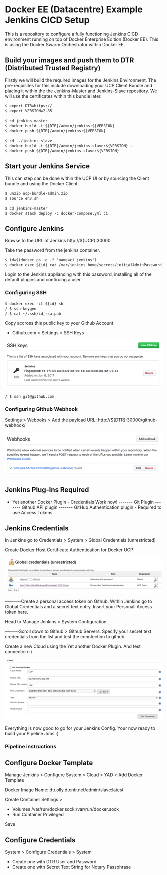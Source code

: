 # Docker EE (Datacentre) Example Jenkins CICD Setup

This is a repository to configure a fully functioning Jenkins CICD environment running on top of Docker Enterprise Edition (Docker EE). This is using the Docker Swarm Orchestrator within Docker EE.

## Build your images and push them to DTR (Distributed Trusted Registry)

Firstly we will build the required images for the Jenkins Environment. The pre-requisites for this include downloading your UCP Client Bundle and placing it within the the Jenkins-Master and Jenkins-Slave repository. We will use the certificates within this bundle later.

```
$ export DTR=https://
$ export VERSION=2.85

$ cd jenkins-master
$ docker build -t ${DTR}/admin/jenkins:${VERSION} .
$ docker push ${DTR}/admin/jenkins:${VERSION} 

$ cd ../jenkins-slave
$ docker build -t ${DTR}/admin/jenkins-slave:${VERSION} .
$ docker push ${DTR}/admin/jenkins-slave:${VERSION}
```

## Start your Jenkins Service

This can step can be done within the UCP UI or by sourcing the Client bundle and using the Docker Client.

```
$ unzip ucp-bundle-admin.zip
$ source env.sh

$ cd jenkins-master
$ docker stack deploy -c docker-compose.yml ci
```

## Configure Jenkins

Browse to the URL of Jenkins http://${UCP}:30000

Take the password from the jenkins container.

```
$ id=$(docker ps -q -f "name=ci_jenkins") 
$ docker exec ${id} cat /var/jenkins_home/secrets/initialAdminPassword
```

Login to the Jenkins appliancing with this password, installing all of the default plugins and confiruing a user.

### Configuring SSH

```
$ docker exec -it ${id} sh
/ $ ssh-keygen
/ $ cat ~/.ssh/id_rsa.pub
```

Copy accross this public key to your Github Account

- Github.com > Settings > SSH Keys

![Alt text](/images/githubsshkey.png?raw=true "Jenkins SSH Key")

```
/ $ ssh git@github.com
```

### Configuring Github Webhook

Settings > Webooks > Add the payload URL: http://${DTR}:30000/github-webhook/

![Alt text](/images/githubwebhook.png?raw=true "Github Webhook")

## Jenkins Plug-Ins Required

- Yet another Docker Plugin - Credentials Work now!
------- Git Plugin
------- Github API plugin
------- GitHub Authentication plugin - Required to use Access Tokens

## Jenkins Credentials

In Jenkins go to Credentials > System > Global Credentials (unrestricted)

Create Docker Host Certificate Authentication for Docker UCP

![Alt text](/images/jenkinscreds.png?raw=true "Jenkins Credentials")

--------Create a personal access token on Github. Within Jenkins go to Global Credentials and a secret text entry. Insert your Personall Access token here.

Head to Manage Jenkins > System Configuration

-------Scroll down to Github > Github Servers. Specify your secret text credentials from the list and test the conntection to github.

Create a new Cloud using the Yet another Docker Plugin. And test connectoin :)

![Alt text](/images/NewCloudConfig.png?raw=true "New Cloud Config")

Everything is now good to go for your Jenkins Config. 
Your now ready to build your Pipeline Jobs :)

### Pipeline instructions

## Configure Docker Template

Manage Jenkins > Configure System > Cloud > YAD > Add Docker Template

Docker Image Name: dtr.olly.dtcntr.net/admin/slave:latest

Create Container Settings >
 - Volumes /var/run/docker.sock:/var/run/docker.sock
 - Run Container Privileged

Save

## Configure Credentials

System > Configure Credentials > System

- Create one with DTR User and Password
- Create one with Secret Text String for Notary Passphrase

